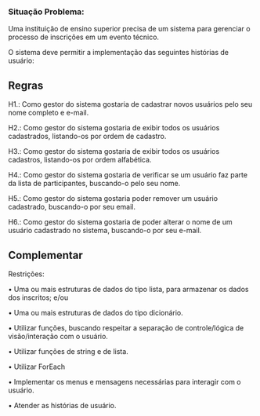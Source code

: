 

### Situação Problema:

Uma instituição de ensino superior precisa de um sistema para gerenciar o processo de inscrições em um evento técnico.

O sistema deve permitir a implementação das seguintes histórias de usuário:

## Regras

H1.: Como gestor do sistema gostaria de cadastrar novos usuários pelo seu nome completo e e-mail.

H2.: Como gestor do sistema gostaria de exibir todos os usuários cadastrados, listando-os por ordem de cadastro.

H3.: Como gestor do sistema gostaria de exibir todos os usuários cadastros, listando-os por ordem alfabética.

H4.: Como gestor do sistema gostaria de verificar se um usuário faz parte da lista de participantes, buscando-o pelo seu nome.

H5.: Como gestor do sistema gostaria poder remover um usuário cadastrado, buscando-o por seu email.

H6.: Como gestor do sistema gostaria de poder alterar o nome de um usuário cadastrado no sistema, buscando-o por seu e-mail.


## Complementar

Restrições:

• Uma ou mais estruturas de dados do tipo lista, para armazenar os dados dos inscritos; e/ou

• Uma ou mais estruturas de dados do tipo dicionário.

• Utilizar funções, buscando respeitar a separação de controle/lógica de visão/interação com o usuário.

• Utilizar funções de string e de lista.

• Utilizar ForEach

• Implementar os menus e mensagens necessárias para interagir com o usuário.

• Atender as histórias de usuário.
